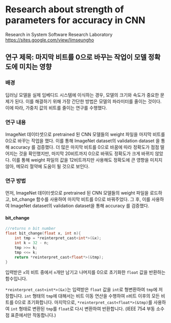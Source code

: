 # Research about strength of parameters for accuracy in CNN
Research in System Software Research Laboratory https://sites.google.com/view/limseungho

## 연구 제목: 마지막 비트를 0으로 바꾸는 작업이 모델 정확도에 미치는 영향

### 배경

딥러닝 모델을 실제 임베디드 시스템에 이식하는 경우, 모델의 크기와 속도가 중요한 문제가 된다. 이를 해결하기 위해 가장 간단한 방법은 모델의 파라미터를 줄이는 것이다. 이에 따라, 가중치 값의 비트를 줄이는 연구를 수행했다.

### 연구 내용

ImageNet 데이터셋으로 pretrained 된 CNN 모델들의 weight 파일을 마지막 비트를 0으로 바꾸는 작업을 했다. 이를 통해 ImageNet dataset의 validation dataset 을 통해 accuracy 를 검증했다. 더 많은 마지막 비트를 0으로 바꿈에 따라 정확도가 점점 떨어지는 것을 확인했지만, 마지막 20비트까지 0으로 바꿔도 정확도가 크게 바뀌지 않았다. 이를 통해 weight 파일의 값을 12비트까지만 사용해도 정확도에 큰 영향을 미치지 않아, 메모리 절약에 도움이 될 것으로 보인다.

### 연구 방법

먼저, ImageNet 데이터셋으로 pretrained 된 CNN 모델들의 weight 파일을 로드하고, bit_change 함수를 사용하여 마지막 비트를 0으로 바꿔주었다. 그 후, 이를 사용하여 ImageNet dataset의 validation dataset을 통해 accuracy 를 검증했다.

#### bit_change

```c
//returns n bit number
float bit_change(float x, int n){
    int tmp = *reinterpret_cast<int*>(&x);
    int k = 32 - n;
    tmp >>= k;
    tmp <<= k;
    return *reinterpret_cast<float*>(&tmp);
}
```

 입력받은 `x`의 비트 중에서 `n`개만 남기고 나머지를 0으로 초기화한 `float` 값을 반환하는 함수입니다.

`*reinterpret_cast<int*>(&x)`는 입력받은 `float` 값을 `int`로 형변환하여 `tmp`에 저장합니다. `int` 형태의 `tmp`에 대해서는 비트 이동 연산을 수행하여 `n`비트 이후의 모든 비트를 0으로 초기화합니다. 마지막으로, `*reinterpret_cast<float*>(&tmp)`를 사용하여 `int` 형태로 변환된 `tmp`를 `float`로 다시 변환하여 반환합니다. (IEEE 754 부동 소수점 표준에서만 작동합니다.)

